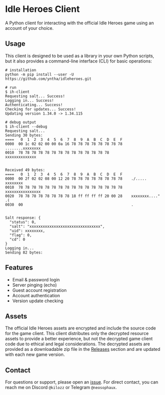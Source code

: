 # Idle Heroes Client

A Python client for interacting with the official Idle Heroes game using an account of your choice.

## Usage
This client is designed to be used as a library in your own Python scripts, but it also provides a command-line interface (CLI) for basic operations:
```
# installation
python -m pip install --user -U https://github.com/yntha/idleheroes.git

# run
$ ih-client
Requesting salt... Success!
Logging in... Success!
Authenticating... Success!
Checking for updates... Success!
Updating version 1.34.0 -> 1.34.115

# debug output
$ ih-client --debug
Requesting salt...
Sending 30 bytes:
====   0  1  2  3  4  5  6  7  8  9  A  B  C  D  E  F
0000  00 1c 02 02 00 00 0a 16 78 78 78 78 78 78 78 78    ........xxxxxxxx
0010  78 78 78 78 78 78 78 78 78 78 78 78 78 78          xxxxxxxxxxxxxx


Received 49 bytes:
====   0  1  2  3  4  5  6  7  8  9  A  B  C  D  E  F
0000  00 2f 02 02 08 00 12 20 78 78 78 78 78 78 78 78    ./..... xxxxxxxx
0010  78 78 78 78 78 78 78 78 78 78 78 78 78 78 78 78    xxxxxxxxxxxxxxxx
0020  78 78 78 78 78 78 78 78 18 ff ff ff ff 20 00 28    xxxxxxxx...." .(
0030  00                                                 .


Salt response: {
  "status": 0,
  "salt": "xxxxxxxxxxxxxxxxxxxxxxxxxxxxxxxx",
  "uid": xxxxxxxx,
  "flag": 0,
  "cd": 0
}
Logging in...
Sending 82 bytes:
```

## Features
- Email & password login
- Server pinging (echo)
- Guest account registration
- Account authentication
- Version update checking

## Assets
The official Idle Heroes assets are encrypted and include the source code for the game client. This client distributes only the decrypted resource assets to provide a better experience, but not the decrypted game client code due to ethical and legal considerations. The decrypted assets are provided as a downloadable zip file in the [Releases](https://github.com/yntha/idleheroes/releases) section and are updated with each new game version.

## Contact
For questions or support, please open an [issue](https://github.com/yntha/idleheroes/issues). For direct contact, you can reach me on Discord `@kilozz` or Telegram `@neosophaux`.
